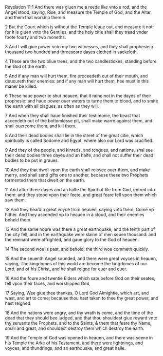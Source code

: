 Revelation 11:1 And there was giuen me a reede like vnto a rod, and the Angel stood, saying, Rise, and measure the Temple of God, and the Altar, and them that worship therein.

2 But the Court which is without the Temple leaue out, and measure it not: for it is giuen vnto the Gentiles, and the holy citie shall they tread vnder foote fourty and two moneths.

3 And I will giue power vnto my two witnesses, and they shall prophesie a thousand two hundred and threescore dayes clothed in sackcloth.

4 These are the two oliue trees, and the two candlestickes, standing before the God of the earth.

5 And if any man will hurt them, fire proceedeth out of their mouth, and deuoureth their enemies: and if any man will hurt them, hee must in this maner be killed.

6 These haue power to shut heauen, that it raine not in the dayes of their prophesie: and haue power ouer waters to turne them to blood, and to smite the earth with all plagues, as often as they will.

7 And when they shall haue finished their testimonie, the beast that ascendeth out of the bottomlesse pit, shall make warre against them, and shall ouercome them, and kill them.

8 And their dead bodies shall lie in the street of the great citie, which spiritually is called Sodome and Egypt, where also our Lord was crucified.

9 And they of the people, and kinreds, and tongues, and nations, shal see their dead bodies three dayes and an halfe, and shall not suffer their dead bodies to be put in graues.

10 And they that dwell vpon the earth shall reioyce ouer them, and make merry, and shall send gifts one to another, because these two Prophets tormented them that dwelt on the earth.

11 And after three dayes and an halfe the Spirit of life from God, entred into them: and they stood vpon their feete, and great feare fell vpon them which saw them.

12 And they heard a great voyce from heauen, saying vnto them, Come vp hither. And they ascended vp to heauen in a cloud, and their enemies beheld them.

13 And the same houre was there a great earthquake, and the tenth part of the city fell, and in the earthquake were slaine of men seuen thousand: and the remnant were affrighted, and gaue glory to the God of heauen.

14 The second woe is past, and behold, the third woe commeth quickly.

15 And the seuenth Angel sounded, and there were great voyces in heauen, saying, The kingdomes of this world are become the kingdomes of our Lord, and of his Christ, and he shall reigne for euer and euer.

16 And the foure and twentie Elders which sate before God on their seates, fell vpon their faces, and worshipped God,

17 Saying, Wee giue thee thankes, O Lord God Almightie, which art, and wast, and art to come; because thou hast taken to thee thy great power, and hast reigned.

18 And the nations were angry, and thy wrath is come, and the time of the dead that they should bee iudged, and that thou shouldest giue reward vnto thy seruants the Prophets, and to the Saints, & them that feare thy Name, small and great, and shouldest destroy them which destroy the earth.

19 And the Temple of God was opened in heauen, and there was seene in his Temple the Arke of his Testament, and there were lightnings, and voyces, and thundrings, and an earthquake, and great haile.
